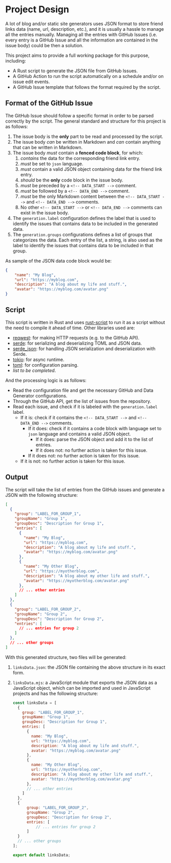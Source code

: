 # Project Design

A lot of blog and/or static site generators uses JSON format to store friend links data (name, url, description, etc.),
and it is usually a hassle to manage all the entries manually. Managing all the entries with GitHub Issues (i.e. every
entry is a GitHub Issue and all the information are contained in the issue body) could be then a solution.

This project aims to provide a full working package for this purpose, including:

- A Rust script to generate the JSON file from GitHub Issues.
- A GitHub Action to run the script automatically on a schedule and/or on issue edit events.
- A GitHub Issue template that follows the format required by the script.

## Format of the GitHub Issue

The GitHub Issue should follow a specific format in order to be parsed correctly by the script. The general standard and
structure for this project is as follows:

1. The issue body is the **only** part to be read and processed by the script.
2. The issue body *can* be written in Markdown and *can* contain anything that can be written in Markdown.
3. The issue body *must* contain a **fenced code block**, for which:
    1. *contains* the data for the corresponding friend link entry.
    2. *must* be set to `json` language.
    3. *must* contain a valid JSON object containing data for the friend link entry.
    4. *should* be the **only** code block in the issue body.
    5. *must* be preceded by a `<!-- DATA_START -->` comment.
    6. *must* be followed by a `<!-- DATA_END -->` comment.
    7. *must* be the only Markdown content between the `<!-- DATA_START -->` and `<!-- DATA_END -->` comments.
    8. No other `<!-- DATA_START -->` or `<!-- DATA_END -->` comments can exist in the issue body.
4. The `generation.label` configuration defines the label that is used to identify the issues that contains data to be included in the generated data.
5. The `generation.groups` configurations defines a list of groups that categorizes the data. Each entry of the list, a string, is also used as the label to identify the issues that contains data to be included in that group.

As sample of the JSON data code block would be:

```json
{
    "name": "My Blog",
    "url": "https://myblog.com",
    "description": "A blog about my life and stuff.",
    "avatar": "https://myblog.com/avatar.png"
}
```

## Script

This script is written in Rust and uses [rust-script](https://rust-script.org/) to run it as a script without the need
to compile it ahead of time. Other libraries used are:

- [reqwest](https://crates.io/crates/reqwest): for making HTTP requests (e.g. to the GitHub API).
- [serde](https://crates.io/crates/serde): for serializing and deserializing TOML and JSON data.
- [serde_json](https://crates.io/crates/serde_json): for handling JSON serialization and deserialization with Serde.
- [tokio](https://crates.io/crates/tokio): for async runtime.
- [toml](https://crates.io/crates/toml): for configuration parsing.
- *list to be completed*.

And the processing logic is as follows:

- Read the configuration file and get the necessary GitHub and Data Generator configurations.
- Through the GitHub API, get the list of issues from the repository.
- Read each issue, and check if it is labeled with the `generation.label` label.
    - If it is: check if it contains the `<!-- DATA_START -->` and `<!-- DATA_END -->` comments.
        - If it does: check if it contains a code block with language set to `json` language and contains a valid JSON object.
            - If it does: parse the JSON object and add it to the list of entries.
            - If it does not: no further action is taken for this issue.
        - If it does not: no further action is taken for this issue.
    - If it is not: no further action is taken for this issue.

## Output

The script will take the list of entries from the GitHub issues and generate a JSON with the following structure:

```json
[
  {
    "group": "LABEL_FOR_GROUP_1",
    "groupName": "Group 1",
    "groupDesc": "Description for Group 1",
    "entries": [
      {
        "name": "My Blog",
        "url": "https://myblog.com",
        "description": "A blog about my life and stuff.",
        "avatar": "https://myblog.com/avatar.png"
      },
      {
        "name": "My Other Blog",
        "url": "https://myotherblog.com",
        "description": "A blog about my other life and stuff.",
        "avatar": "https://myotherblog.com/avatar.png"
      },
      // ... other entries
    ]
  },
  {
    "group": "LABEL_FOR_GROUP_2",
    "groupName": "Group 2",
    "groupDesc": "Description for Group 2",
    "entries": [
      // ... entries for group 2
    ]
  },
  // ... other groups
]
```

With this generated structure, two files will be generated:

1. `linksData.json`: the JSON file containing the above structure in its exact form.
2. `linksData.mjs`: a JavaScript module that exports the JSON data as a JavaScript object, which can be imported and used in JavaScript projects and has the following structure:

    ```javascript
    const linksData = [
      {
        group: "LABEL_FOR_GROUP_1",
        groupName: "Group 1",
        groupDesc: "Description for Group 1",
        entries: [
          {
            name: "My Blog",
            url: "https://myblog.com",
            description: "A blog about my life and stuff.",
            avatar: "https://myblog.com/avatar.png"
          },
          {
            name: "My Other Blog",
            url: "https://myotherblog.com",
            description: "A blog about my other life and stuff.",
            avatar: "https://myotherblog.com/avatar.png"
          },
          // ... other entries
        ]
      },
      {
          group: "LABEL_FOR_GROUP_2",
          groupName: "Group 2",
          groupDesc: "Description for Group 2",
          entries: [
              // ... entries for group 2
          ]
      }
      // ... other groups
    ];
    
    export default linksData;
    ```

